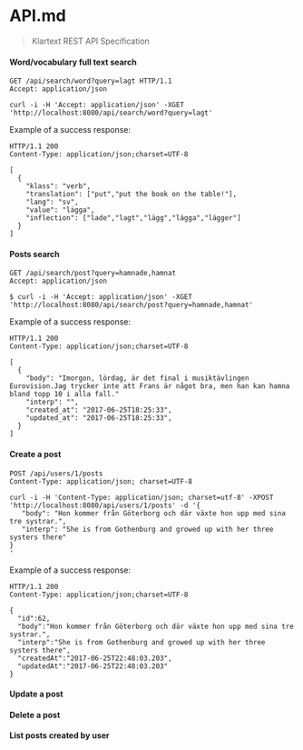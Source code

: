 # API.md #
> Klartext REST API Specification

#### Word/vocabulary full text search ####
    
    GET /api/search/word?query=lagt HTTP/1.1
    Accept: application/json

    curl -i -H 'Accept: application/json' -XGET 'http://localhost:8080/api/search/word?query=lagt'

Example of a success response:

    HTTP/1.1 200 
    Content-Type: application/json;charset=UTF-8

    [
      {
        "klass": "verb",
        "translation": ["put","put the book on the table!"],
        "lang": "sv",
        "value": "lägga",
        "inflection": ["lade","lagt","lägg","lägga","lägger"]
      }
    ]

#### Posts search ####

    GET /api/search/post?query=hamnade,hamnat
    Accept: application/json
    
    $ curl -i -H 'Accept: application/json' -XGET 'http://localhost:8080/api/search/post?query=hamnade,hamnat' 

Example of a success response:
    
    HTTP/1.1 200 
    Content-Type: application/json;charset=UTF-8
    
    [
      {
        "body": "Imorgon, lördag, är det final i musiktävlingen Eurovision.Jag trycker inte att Frans är något bra, men han kan hamna bland topp 10 i alla fall."
        "interp": "",
        "created_at": "2017-06-25T18:25:33",
        "updated_at": "2017-06-25T18:25:33",
      }
    ]

#### Create a post ####
    
    POST /api/users/1/posts
    Content-Type: application/json; charset=UTF-8
    
    curl -i -H 'Content-Type: application/json; charset=utf-8' -XPOST 'http://localhost:8080/api/users/1/posts' -d '{
       "body": "Hon kommer från Göterborg och där växte hon upp med sina tre systrar.",
       "interp": "She is from Gothenburg and growed up with her three systers there"
    }
    '
Example of a success response:

    HTTP/1.1 200 
    Content-Type: application/json;charset=UTF-8
    
    {
      "id":62,
      "body":"Hon kommer från Göterborg och där växte hon upp med sina tre systrar.",
      "interp":"She is from Gothenburg and growed up with her three systers there",
      "createdAt":"2017-06-25T22:48:03.203",
      "updatedAt":"2017-06-25T22:48:03.203"
    }
    
#### Update a post ####

#### Delete a post ####

#### List posts created by user ####

